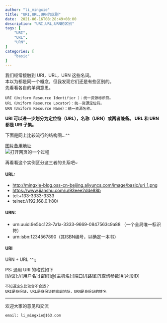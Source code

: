 ```yaml
---
author: "li_mingxie"
title: "URI,URL,URN的区别"
date:  2021-06-16T08:28:49+08:00
description: "URI,URL,URN的区别"
tags: [
    "URI",
    "URL",
    "URN",
]
categories: [
    "basic"
]
---
```


我们经常接触到 URI，URL，URN 这些名词。  
本以为都是同一个概念，但我发现它们还是有些区别的。  
先看看各自的单词意思。

```
URI（Uniform Resource Identifier ）：统一资源标识符。
URL（Uniform Resource Locator）：统一资源定位符。
URN（Uniform Resource Name）：统一资源名称。
```

**URI 可以进一步划分为定位符（URL），名称（URN）或两者兼备。  URL 和 URN 都是 URI 子集。**

下面是网上比较流行的结构图...^^

[图片备用地址](https://limingxie.github.io/images/basic/uri_1.png)  
![打开网页的一个过程](http://mingxie-blog.oss-cn-beijing.aliyuncs.com/image/basic/uri_1.png?x-oss-process=image/resize,w_500,m_lfit)

再看看这个实例区分这三者的关系吧~

#### URL:
* http://mingxie-blog.oss-cn-beijing.aliyuncs.com/image/basic/uri_1.png  
* https://www.jianshu.com/u/93eee2dde88b
* tel:+133-3333-3333
* telnet://192.168.0.1:80/

#### URN:
* urn:uuid:9e5bc123-7a1a-3333-9669-0847563c9a88 （一个全局唯一标识符）
* urn:isbn:1234567890（其ISBN编号，以确定一本书）

#### URI
URN + URL ^^;;

PS: 通用 URI 的格式如下  
[协议]://[用户名]:[密码]@[主机名]:[端口]/[路径]?[查询参数]#[片段ID]

```
不知道这么比较合不合适？
URI是身份证，URL是身份证的家庭地址，URN是身份证的姓名
```

----------------------------------------------
欢迎大家的意见和交流

`email: li_mingxie@163.com`
